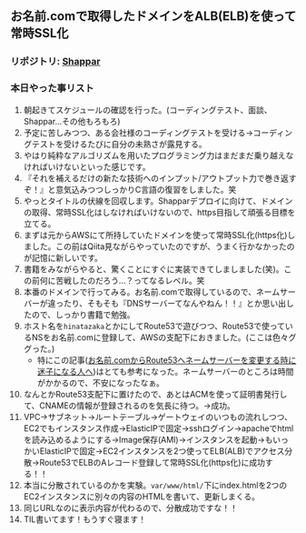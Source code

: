 ## お名前.comで取得したドメインをALB(ELB)を使って常時SSL化

### リポジトリ: [Shappar](https://github.com/Hirochon/Shappar)

### 本日やった事リスト
1. 朝起きてスケジュールの確認を行った。(コーディングテスト、面談、Shappar...その他もろもろ)
2. 予定に苦しみつつ、ある会社様のコーディングテストを受ける→コーディングテストを受けるたびに自分の未熟さが露見する。
3. やはり純粋なアルゴリズムを用いたプログラミング力はまだまだ乗り越えなければいけないといった感じです。
4. 『それを補えるだけの新たな技術へのインプット/アウトプット力で巻き返すぞ！』と意気込みつつしっかりC言語の復習をしました。笑
5. やっとタイトルの伏線を回収します。Shapparデプロイに向けて、ドメインの取得、常時SSL化はしなければいけないので、https目指して頑張る目標を立てる。
6. まずは元からAWSにて所持していたドメインを使って常時SSL化(https化)しました。この前はQiita見ながらやっていたのですが、うまく行かなかったのが記憶に新しいです。
7. 書籍をみながらやると、驚くことにすぐに実装できてしましました(笑)。この前何に苦戦したのだろう...？ってなるレベル。笑
8. 本番のドメインで行ってみる。お名前.comで取得しているので、ネームサーバーが違ったり、そもそも『DNSサーバーてなんやねん！！』とか思い出したので、しっかり書籍で勉強。
9. ホスト名を`hinatazaka`とかにしてRoute53で遊びつつ、Route53で使っているNSをお名前.comに登録して、AWSの支配下におきました。(ここは色々ググった。)
    - 特にこの記事([お名前.comからRoute53へネームサーバーを変更する時に迷子になる人へ](https://qiita.com/ysKey2/items/0545e13ec05def42ad55))はとても参考になった。ネームサーバーのところは時間がかかるので、不安になったなぁ。
10. なんとかRoute53支配下に置けたので、あとはACMを使って証明書発行して、CNAMEの情報が登録されるのを気長に待つ。→成功。
11. VPC→サブネット→ルートテーブル→ゲートウェイのいつもの流れしつつ、EC2でもインスタンス作成→ElasticIPで固定→sshログイン→apacheでhtmlを読み込めるようにする→Image保存(AMI)→インスタンスを起動→もいっかいElasticIPで固定→EC2インスタンスを2つ使ってELB(ALB)でアクセス分散→Route53でELBのAレコード登録して常時SSL化(https化)に成功する！！
12. 本当に分散されているのかを実験。`var/www/html/`下にindex.htmlを2つのEC2インスタンスに別々の内容のHTMLを書いて、更新しまくる。
13. 同じURLなのに表示内容が代わるので、分散成功ですな！！
14. TIL書いてます！もうすぐ寝ます！